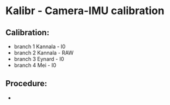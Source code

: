 # Kalibr - Camera-IMU calibration

## Calibration:

* branch 1	Kannala - I0
* branch 2 	Kannala - RAW 
* branch 3 	Eynard - I0 
* branch 4 	Mei - I0 


## Procedure: 
   * 